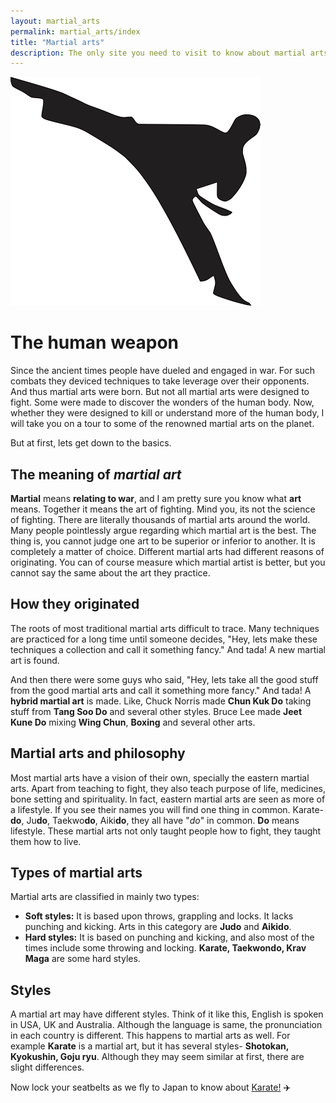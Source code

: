 ```yaml
---
layout: martial_arts
permalink: martial_arts/index
title: "Martial arts"
description: The only site you need to visit to know about martial arts all around the world.
---
```


<img class="pic" alt="Karate stick figure" src="/img/martial_arts/karate-stick.png">

# The human weapon

Since the ancient times people have dueled and engaged in war. For such combats they deviced techniques to take leverage over their opponents. And thus martial arts were born. But not all martial arts were designed to fight. Some were made to discover the wonders of the human body. Now, whether they were designed to kill or understand more of the human body, I will take you on a tour to some of the renowned martial arts on the planet.

But at first, lets get down to the basics.

## The meaning of _martial art_

**Martial** means **relating to war**, and I am pretty sure you know what **art** means. Together it means the art of fighting. Mind you, its not the science of fighting. There are literally thousands of martial arts around the world. Many people pointlessly argue regarding which martial art is the best. The thing is, you cannot judge one art to be superior or inferior to another. It is completely a matter of choice. Different martial arts had different reasons of originating. You can of course measure which martial artist is better, but you cannot say the same about the art they practice.

## How they originated

The roots of most traditional martial arts difficult to trace. Many techniques are practiced for a long time until someone decides, "Hey, lets make these techniques a collection and call it something fancy." And tada! A new martial art is found.

And then there were some guys who said, "Hey, lets take all the good stuff from the good martial arts and call it something more fancy." And tada! A **hybrid martial art** is made. Like, Chuck Norris made **Chun Kuk Do** taking stuff from **Tang Soo Do** and several other styles. Bruce Lee made **Jeet Kune Do** mixing **Wing Chun**, **Boxing** and several other arts.

## Martial arts and philosophy

Most martial arts have a vision of their own, specially the eastern martial arts. Apart from teaching to fight, they also teach purpose of life, medicines, bone setting and spirituality. In fact, eastern martial arts are seen as more of a lifestyle. If you see their names you will find one thing in common. Karate-**do**, Ju**do**, Taekwo**do**, Aiki**do**, they all have "_do_" in common. **Do** means lifestyle. These martial arts not only taught people how to fight, they taught them how to live. 

## Types of martial arts

Martial arts are classified in mainly two types:
* **Soft styles:** It is based upon throws, grappling and locks. It lacks punching and kicking. Arts in this category are **Judo** and **Aikido**.
* **Hard styles:** It is based on punching and kicking, and also most of the times include some throwing and locking. **Karate, Taekwondo, Krav Maga** are some hard styles.

## Styles

A martial art may have different styles. Think of it like this, English is spoken in USA, UK and Australia. Although the language is same, the pronunciation in each country is different. This happens to martial arts as well. For example **Karate** is a martial art, but it has several styles- **Shotokan, Kyokushin, Goju ryu**. Although they may seem similar at first, there are slight differences.

Now lock your seatbelts as we fly to Japan to know about [Karate!](karate.html) :airplane:
